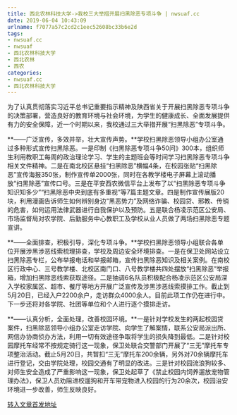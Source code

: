 ```yaml
---
title: 西北农林科技大学->我校三大举措开展扫黑除恶专项斗争 | nwsuaf.cc
date: 2019-06-04 10:43:09
urlname: f7077a57c2cd2c1eec52608bc33b6e2d
tags: 
- nwsuaf.cc
- nwsuaf
- 西北农林科技大学
- 西北农林
- 西农
categories:
- nwsuaf.cc
- 西北农林科技大学
---
```



为了认真贯彻落实习近平总书记重要指示精神及陕西省关于开展扫黑除恶专项斗争的决策部署，营造良好的教育环境与社会环境，为学生的健康成长、全面发展提供有力的安全保障，近一个时期以来，我校通过三大举措开展“扫黑除恶”专项斗争。

**——广泛宣传，多效并举，壮大宣传声势。**学校扫黑除恶领导小组办公室通过多种形式宣传扫黑除恶。一是印制《扫黑除恶专项斗争50问》300本，组织师生利用教职工每周的政治理论学习、学生的主题班会等时间学习扫黑除恶专项斗争相关文件精神。二是在南北校区悬挂“扫黑除恶”横幅4条，在校园张贴“扫黑除恶”宣传海报350张，制作宣传单2000张，同时在各教学楼电子屏幕上滚动播放“扫黑除恶”宣传口号。三是在平安西农微信平台上发布了以“扫黑除恶专项斗争知识知多少”“扫黑除恶中央到底有多重视”等7篇主题文章。四是制作宣传展版20块，利用漫画告诉师生如何辨别身边“黑恶势力”及网络诈骗、校园贷、邪教、传销的危害，如何运用法律武器进行自我保护以及预防。五是联合杨凌示范区公安局、市场监督局对农学院、后勤服务中心教职工及学校从业人员做了两场扫黑除恶专题宣讲。

**——全面排查，积极引导，深化专项斗争。**学校扫黑除恶领导小组联合各单位开展涉黑涉恶线索梳理排查，学校及周边安全环境排查。一是在保卫处网站设立扫黑除恶专栏，公布举报电话和举报邮箱，宣传扫黑除恶知识及相关案例。在南校区行政中心、三号教学楼、北校区南门口、八号教学楼共四处摆放“扫黑除恶”举报箱，增加扫黑除恶线索获取途径。二是抽调6名队员积极配合杨凌示范区公安局深入学校家属区、超市、餐厅等地方开展广泛宣传及涉黑涉恶线索摸排工作。截止到5月20日，已经入户2200余户，走访群众4000余人。目前此项工作仍在进行中。下一步还将对各学院、社团等单位和个人进行逐个摸排走访。

**——认真分析，全面处理，改善校园环境。**一是针对学校发生的两起校园贷案件，扫黑除恶领导小组办公室走访学院、向学生了解案情，联系公安局派出所、网信办协商侦办方法，利用一切有效途径争取将学生的损失降到最低。二是针对校园摩托车经常不按规定骑行这一现象，保卫处联合交警部门开展了“三无”摩托车专项整治活动。截止5月20日，共暂扣“三无”摩托车200余辆，另外对70余辆摩托车进行登记，交由学院处理，校园交通有了明显的改进。三是针对校园流浪狗较多、对师生安全造成了严重影响这一现象，保卫处起草了《禁止校园内饲养遛放宠物管理办法》，保卫人员劝阻进校遛狗和开车带宠物进入校园的行为20余次，校园治安环境进一步改善，师生反映良好。





[转入文章首发地址](https://news.nwsuaf.edu.cn/xnxw/89922.htm)